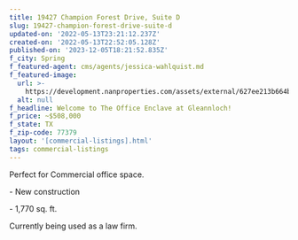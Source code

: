 ```yaml
---
title: 19427 Champion Forest Drive, Suite D
slug: 19427-champion-forest-drive-suite-d
updated-on: '2022-05-13T23:21:12.237Z'
created-on: '2022-05-13T22:52:05.128Z'
published-on: '2023-12-05T18:21:52.835Z'
f_city: Spring
f_featured-agent: cms/agents/jessica-wahlquist.md
f_featured-image:
  url: >-
    https://development.nanproperties.com/assets/external/627ee213b664b5b93b1967a8_19427-champion-forest-dr-spring-tx-19427-champion-forest-dr-1-highdefinition.jpeg
  alt: null
f_headline: Welcome to The Office Enclave at Gleannloch!
f_price: ~$508,000
f_state: TX
f_zip-code: 77379
layout: '[commercial-listings].html'
tags: commercial-listings
---
```


Perfect for Commercial office space.

\- New construction

\- 1,770 sq. ft.

Currently being used as a law firm.
